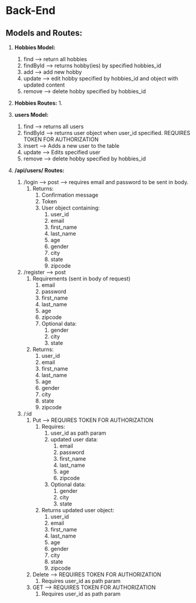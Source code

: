 # Back-End

## Models and Routes:

1.  **Hobbies Model:**
    1.  find --> return all hobbies
    1.  findById --> returns hobby(ies) by specified hobbies_id
    1.  add --> add new hobby
    1.  update --> edit hobby specified by hobbies_id and object with updated content 
    1.  remove --> delete hobby specified by hobbies_id

1.  **Hobbies Routes:**
    1.  


1.  **users Model:**
    1.  find --> returns all users
    1.  findById --> returns user object when user_id specified. REQUIRES TOKEN FOR AUTHORIZATION
    1.  insert --> Adds a new user to the table
    1.  update --> Edits specified user 
    1.  remove --> delete hobby specified by hobbies_id

1.  **/api/users/ Routes:**
    1.  /login --> post --> requires email and password to be sent in body. 
        1.  Returns:
            1.  Confirmation message
            1.  Token
            1.  User object containing: 
                1.  user_id
                1.  email
                1.  first_name
                1.  last_name
                1.  age
                1.  gender
                1.  city
                1.  state
                1.  zipcode
    1.  /register --> post
        1.  Requirements (sent in body of request)
            1.  email
            1.  password
            1.  first_name
            1.  last_name
            1.  age
            1.  zipcode
            1.  Optional data: 
                1.  gender
                1.  city
                1.  state
        1.  Returns: 
            1.  user_id
            1.  email
            1.  first_name
            1.  last_name
            1.  age
            1.  gender
            1.  city
            1.  state
            1.  zipcode
    1.  /:id
        1.  Put --> REQUIRES TOKEN FOR AUTHORIZATION
            1.  Requires:
                1.  user_id as path param
                1.  updated user data:
                    1.  email
                    1.  password
                    1.  first_name
                    1.  last_name
                    1.  age
                    1.  zipcode
                1.  Optional data: 
                    1.  gender
                    1.  city
                    1.  state
            1.  Returns updated user object:
                1.  user_id
                1.  email
                1.  first_name
                1.  last_name
                1.  age
                1.  gender
                1.  city
                1.  state
                1.  zipcode
        1.  Delete --> REQUIRES TOKEN FOR AUTHORIZATION
            1.  Requires user_id as path param
        1.  GET --> REQUIRES TOKEN FOR AUTHORIZATION
            1.  Requires user_id as path param







